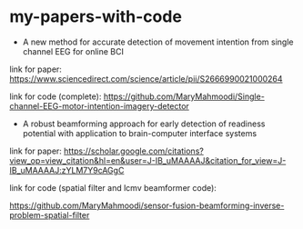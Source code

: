 # my-papers-with-code



* A new method for accurate detection of movement intention from single channel EEG for online BCI


link for paper:
https://www.sciencedirect.com/science/article/pii/S2666990021000264


link for code (complete):
https://github.com/MaryMahmoodi/Single-channel-EEG-motor-intention-imagery-detector





* A robust beamforming approach for early detection of readiness potential with application to brain-computer interface systems

link for paper:
https://scholar.google.com/citations?view_op=view_citation&hl=en&user=J-IB_uMAAAAJ&citation_for_view=J-IB_uMAAAAJ:zYLM7Y9cAGgC

link for code (spatial filter and lcmv beamformer code):

https://github.com/MaryMahmoodi/sensor-fusion-beamforming-inverse-problem-spatial-filter
